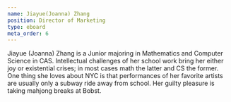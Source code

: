 ```yaml
---
name: Jiayue(Joanna) Zhang 
position: Director of Marketing 
type: eboard
meta_order: 6 
---
```

Jiayue (Joanna) Zhang is a Junior majoring in Mathematics and Computer Science in CAS. Intellectual challenges of her school work bring her either joy or existential crises; in most cases math the latter and CS the former. One thing she loves about NYC is that performances of her favorite artists are usually only a subway ride away from school. Her guilty pleasure is taking mahjong breaks at Bobst. 